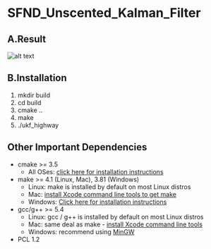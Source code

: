 # SFND_Unscented_Kalman_Filter

## A.Result
![alt text](https://github.com/tzhanAI/SFND_Unscented_Kalman_Filter/blob/main/media/ukf_highway_tracked.gif)

## B.Installation
1. mkdir build
2. cd build
3. cmake ..
4. make
5. ./ukf_highway

## Other Important Dependencies
* cmake >= 3.5
  * All OSes: [click here for installation instructions](https://cmake.org/install/)
* make >= 4.1 (Linux, Mac), 3.81 (Windows)
  * Linux: make is installed by default on most Linux distros
  * Mac: [install Xcode command line tools to get make](https://developer.apple.com/xcode/features/)
  * Windows: [Click here for installation instructions](http://gnuwin32.sourceforge.net/packages/make.htm)
* gcc/g++ >= 5.4
  * Linux: gcc / g++ is installed by default on most Linux distros
  * Mac: same deal as make - [install Xcode command line tools](https://developer.apple.com/xcode/features/)
  * Windows: recommend using [MinGW](http://www.mingw.org/)
 * PCL 1.2
